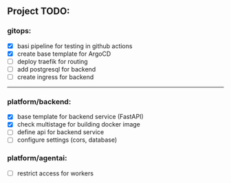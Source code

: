 ## Project TODO:


### gitops:
- [x] basi pipeline for testing in github actions
- [x] create base template for ArgoCD
- [ ] deploy traefik for routing
- [ ] add postgresql for backend
- [ ] create ingress for backend

---
### platform/backend:
- [x] base template for backend service (FastAPI)
- [x] check multistage for building docker image
- [ ] define api for backend service
- [ ] configure settings (cors, database)

### platform/agentai:
- [ ] restrict access for workers
